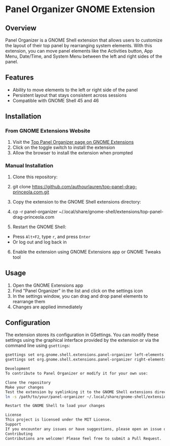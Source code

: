 # Panel Organizer GNOME Extension

## Overview

Panel Organizer is a GNOME Shell extension that allows users to customize the layout of their top panel by rearranging system elements. With this extension, you can move panel elements like the Activities button, App Menu, Date/Time, and System Menu between the left and right sides of the panel.

## Features

- Ability to move elements to the left or right side of the panel
- Persistent layout that stays consistent across sessions
- Compatible with GNOME Shell 45 and 46

## Installation

### From GNOME Extensions Website

1. Visit the [Top Panel Organizer page on GNOME Extensions](https://extensions.gnome.org/extension/[your-extension-id])
2. Click on the toggle switch to install the extension
3. Allow the browser to install the extension when prompted

### Manual Installation

1. Clone this repository:
2. git clone https://github.com/authourlauren/top-panel-drag-princeola.com.git
3. Copy the extension to the GNOME Shell extensions directory:
4. cp -r panel-organizer ~/.local/share/gnome-shell/extensions/top-panel-drag-princeola.com

5. Restart the GNOME Shell:
- Press `Alt+F2`, type `r`, and press `Enter`
- Or log out and log back in
6. Enable the extension using GNOME Extensions app or GNOME Tweaks tool

## Usage

1. Open the GNOME Extensions app
2. Find "Panel Organizer" in the list and click on the settings icon
3. In the settings window, you can drag and drop panel elements to rearrange them
4. Changes are applied immediately

## Configuration

The extension stores its configuration in GSettings. You can modify these settings using the graphical interface provided by the extension or via the command line using `gsettings`:

```bash
gsettings set org.gnome.shell.extensions.panel-organizer left-elements "['Activities', 'AppMenu']"
gsettings set org.gnome.shell.extensions.panel-organizer right-elements "['DateMenu', 'SystemMenu']"

Development
To contribute to Panel Organizer or modify it for your own use:

Clone the repository
Make your changes
Test the extension by symlinking it to the GNOME Shell extensions directory:
ln -s /path/to/your/panel-organizer ~/.local/share/gnome-shell/extensions/top-panel-drag-princeola.com

Restart the GNOME Shell to load your changes

License
This project is licensed under the MIT License.
Support
If you encounter any issues or have suggestions, please open an issue on GitHub.
Contributing
Contributions are welcome! Please feel free to submit a Pull Request.
